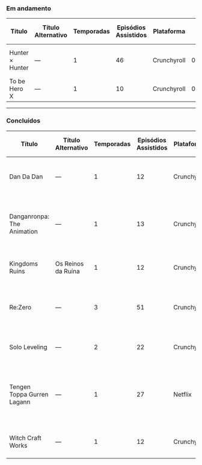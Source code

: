 
### Em andamento

| **Título**      | **Título Alternativo** | **Temporadas** | **Episódios Assistidos** | **Plataforma** | **Última Exibição** | **Nota (1–10)** | **Gêneros**                       |
| --------------- | ---------------------- | -------------- | ------------------------ | -------------- | ------------------- | --------------- | --------------------------------- |
| Hunter × Hunter | —                      | 1              | 46                       | Crunchyroll    | 05/2025             | —               | Ação; Aventura; Fantasia; Shounen |
| To be Hero X    | —                      | 1              | 10                       | Crunchyroll    | 02/06/2025          | 10              | —                                 |

---

### Concluídos

| **Título**                 | **Título Alternativo** | **Temporadas** | **Episódios Assistidos** | **Plataforma** | **Última Exibição** | **Nota (1–10)** | **Gêneros**                                                       |
| -------------------------- | ---------------------- | -------------- | ------------------------ | -------------- | ------------------- | --------------- | ----------------------------------------------------------------- |
| Dan Da Dan                 | —                      | 1              | 12                       | Crunchyroll    | 19/12/2024          | 4               | Ficção Científica; Terror Sobrenatural; Ação                      |
| Danganronpa: The Animation | —                      | 1              | 13                       | Crunchyroll    | 25/02/2025          | 5               | Mistério; Terror Psicológico; Suspense; Ação; Drama; Escolar      |
| Kingdoms Ruins             | Os Reinos da Ruína     | 1              | 12                       | Crunchyroll    | 25/01/2025          | –3              | Ficção Científica; Fantasia Sombria                               |
| Re:Zero                    | —                      | 3              | 51                       | Crunchyroll    | 26/03/2025          | 8               | Isekai; Fantasia; Drama; Psicológico; Ação; Romance               |
| Solo Leveling              | —                      | 2              | 22                       | Crunchyroll    | 29/03/2025          | 7               | Ação; Fantasia; Aventura; Shounen                                 |
| Tengen Toppa Gurren Lagann | —                      | 1              | 27                       | Netflix        | 23/01/2025          | 5               | Ação; Aventura; Ficção Científica; Mecha; Comédia; Drama; Shounen |
| Witch Craft Works          | —                      | 1              | 12                       | Crunchyroll    | 26/01/2025          | 4               | Comédia Romântica; Sobrenatural; Romance                          |

